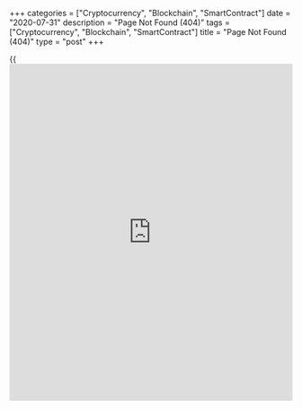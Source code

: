 +++
categories = ["Cryptocurrency", "Blockchain", "SmartContract"]
date = "2020-07-31"
description = "Page Not Found (404)"
tags = ["Cryptocurrency", "Blockchain", "SmartContract"]
title = "Page Not Found (404)"
type = "post"
+++

{{<iframe id="large-banner" src="https://www.bounty.group/#slide=27.0" width="100%" height="600" scrolling="no" style="border: 0px solid rgb(216, 221, 230); border-radius: 3px;">}}



Please note:

Your country is identified as **Germany**

Brokerage services in your country are provided by the Liteforex
(Europe) Limited Company (regulated by CySEC's licence №093/08).

In order to have access to all programs and services, please visit the
official site of the company at www.liteforex.eu.

OK

[DREAM DRAW

LiteForex raffles a dream house, a brand new SUV car, and 18 super
gadgets

Learn more

][1]

[![Liteforex][2]][3]

[![15 Year][4]][5]

☰

  * [Live Chat][6]
  *   * [Login][7]
  * [Registration][8]

  * [Login][7][Registration][8]

  * [Live Chat][6]
  * [Client's trading cabinet][7]
  * [About Us][9]
    * [Our [history](https://www.fixpro.org/post/chargeless-historical-data-api-backtesting/) LiteForex's [history](https://www.fixpro.org/post/chargeless-historical-data-api-backtesting/) and achievements][10]
    * [Advantages The benefits of trading with the LiteForex broker][11]
    * [News Latest [news](https://www.letsplayfx.com/blog/forex-news-website/) and important developments][12]
    * [Contacts Client support team' and other departments' [contact](https://www.playgroundfx.com/contact/)s][13]
    * [Recruitment Work at LiteForex][14]
    * [Regulatory documents Legal information][15]
  * [For [beginners](https://www.playgroundfx.com/blog/forex-for-beginners/)][16]
    * [LiteForex webinars Forex webinars][17]
    * [Forex glossary: ask-bid, Forex Volatility etc. Forex glossary -- basic [terms](https://www.fintechee.com/terms/) and concepts of the Forex market][18]
    * [Forex books Forex literature: Forex as viewed by professional traders][19]
    * [Tutorial Forex trading [tutorial](https://www.fintechee.com/tutorial-for-forex-trading/)][20]
    * [Trading Strategies Trading strategies][21]
    * [Trading indicators Forex trading indicators from professional traders][22]
    * [Reviews LiteForex traders' reviews][23]
    * [Open a demo account Demo account opening form][8]
  * [Trade Forex][24]
    * [Account Types][25]
      * [ECN ECN Forex accounts for professionals][26]
      * [CLASSIC Open a regular trading account online][27]
      * [DEMO Forex training account][28]

[Trading platforms][29]

      * [Download MT4 The most popular trading platform][30]
      * [Download MT5 Hich-tech cutting-edge trading platform][31]
      * [Mobile Apps FOREX Apps for Android and iOS][32]

[Additional services][33]

      * [Autowithdrawal Automatic money withdrawals from Forex trading accounts][34]
      * [VPS Virtual private servers from LiteForex for stable connection][35]

[Trading Assets][36]

      * [Currency All popular currency pairs and cross-rates][37]
      * [Metals Gold and silver trading at Forex][38]
      * [Oil Brent and Crude oil trading at Forex][39]
      * [Global stock indexes American, European, Australian stock indexes][40]
      * [CFD NYSE CFD for the biggest global companies' shares][41]
      * [CFD NASDAQ CFD for the biggest global companies' shares][42]
      * [Cryptocurrency Cryptocurrency trading at Forex][43]

Trader's tools

      * [Economic [calendar](https://www.fintechee.com/web-trader/) Most important macroeconomic [news](https://www.letsplayfx.com/blog/forex-news-website/) of the Forex market][44]
      * [Analytics Technical and fundamental Forex analysis][45]
      * [Analytical materials from Claws&Horns Analytical materials from an independent agency][46]
      * [Trader's calculator Forex trade calculation online][47]
      * [Fibonacci calculator Fibonacci calculator for Forex][48]
      * [Currency rates Current currency rates and quotes charts][49]
      * [Economics [news](https://www.letsplayfx.com/blog/forex-news-website/) Latest financial [news](https://www.letsplayfx.com/blog/forex-news-website/) from the Forex world][50]

[Deposit/Withdrawal][51]

      * [Credit Card Transfers We accept Visa, MasterCard][52]
      * [Deposit by bank Deposit and withdrawal to bank account][53]
      * [Electronic transfers A wide range of payment systems][54]
      * [Cryptocurrencies Deposits and withdrawals via cryptocurrencies][55]

  * [For [investor](https://www.fintechee.com/tutorial-for-forex-trading/investor-mode/)s][56]
    * [Social trading Forex Social Trading - сopy trading system][56]
    * [Traders' rating Ranking of traders to copy][57]
    * [How it works Description of the social platform for copy trading][58]
    * [FAQ FAQ on the Social Trading platform][59]
    * [Terminology and [regulation](https://www.playgroundfx.com/blog/forex-broker-regulation/)s Terms and definitions][60]
  * [For partners][61]
    * Programs

      * [Revenue Share Affiliate Forex program "Revenue Share"][62]
      * [CPS Affiliate Forex program "CPS"][63]
      * [Regional Representative Become our regional representative][64]

[Partner's Profile][65]

      * [Partner's calculator Affiliate commission calculators][66]

      * [Partner's contests Forex contests for partners][67]
      * [FAQ for partners FAQ on affiliate programs][68]
      * [Contacts Affiliate department [contact](https://www.playgroundfx.com/contact/)s][69]

  * [Promotions][70]
    * [Return of commission with ZERO Fees Return of payment system commissions when replenishing the account][71]
  * [Contests][72]
    * ![][73]

LiteForex Dream Draw

Celebrating 15 years on the market with $350,000 draw[Learn more][74]

[Trader's contests][75]

      * [Contest for Forex video bloggers You'd like to be a video blogger but don't know what to start with, right? Start with LiteForex! Prize pool - $1,000!][76]

[Demo contests][77]

      * [Demo contest BEST OF THE BEST Win up to $4,000][78]

      * [Winners' interview Victorious stories of LiteForex's most successful traders and partners][79]

[Partner's contests][67]

      * [Successful Partner Become the best partner of the month][80]

  * [Support][81]
    *       * [24-hour support Live Chat][82]
      * [Feedback Your suggestions][83]

[Community][84]

      * [Facebook Community for professional traders][85]
      * [Twitter Company's latest [news](https://www.letsplayfx.com/blog/forex-news-website/)][86]
      * [Instagram ][87]
      * [Telegram ][88]
      * [LinkedIn ][89]
      * [Youtube LiteForex video channel][90]

      * [LiteForex FAQ FAQ on LiteForex's services][91]
      * [Contacts Feedback, LiveChat and all the [contact](https://www.playgroundfx.com/contact/)s][13]

  * [Blog][92]

×

×

×

###

 **Error**

404

Page not found

Oops...the page wasn't found.

Where should we go next?

  * [One page back][92]
  * [Personal trading profile][8]
  * [Home page][3]

Follow us in social networks!

  * Facebook[][85]
  * Twitter[][86]
  * Instagram[][87]
  * LinkedIn[][89]
  * Youtube[][90]
  * Telegram[![][93]][88]
  * RSS Feed[][94]
  * MQL5[![][95]][96]

[Live Chat][6][Leave feedback][97]

Risk Warning: Trading on financial markets carries risks. Contracts for
Difference ('CFDs') are complex financial products that are traded on
margin. Trading CFDs carries a high level of risk since leverage can
work both to your advantage and disadvantage. As a result, CFDs may not
be suitable for all [investor](https://www.fintechee.com/tutorial-for-forex-trading/investor-mode/)s because you may lose all your invested
capital. You should not risk more than you are prepared to lose. Before
deciding to trade, you need to ensure that you understand the risks
involved and taking into account your investment objectives and level of
experience. [Click here][98] for our full Risk Disclosure.

  * [Terms of Use][99]
  * [Privacy Policy][100]
  * [Risk disclosure][98]
  * [AML Policy][101]
  * [Feedback][83]

The [website](https://www.playgroundfx.com/blog/website-for-forex-trading/) is owned by Liteforex group of companies.  
  

LiteForex Investments Limited registered in the Marshall Islands
(registration number 63888) and regulated in accordance with Marshall
Islands Business Corporation Act. The Company's address: Ajeltake Road,
Ajeltake Island, Majuro, Marshall Islands MH96960. Email:
[clients@liteforex.com][102]

Liteforex (Europe) Limited, is registered as a [Cyprus Investment Firm
(CIF)][103] with the registration number HE230122 and regulated by the
[Cyprus Securities and Exchange Commission (CySEC)][104] under license
number 093/08 in accordance with [Markets in Financial Instruments
Directive (MiFID)][105]. All retail clients funds are insured by the
Investor Compensation Fund (subject of eligibility). Email:
[support@liteforex.eu][106]

  
Liteforex Investments Limited does not provide service to residents of
the EEA countries, USA, Israel, and Japan.  
  

Copyright (C) 2005-2020 LiteForex.com

[Live Chat][6]

![][107]

   1. /contests/dream-draw/
   2. /assets/cb0e328f/images/header-logo.png
   3. www.liteforex.com/
   4. /assets/cb0e328f/images/year15.png
   5. /company/detail/[news](https://www.letsplayfx.com/blog/forex-news-website/)/77798/
   6. my.liteforex.com/?openPm=2
   7. my.liteforex.com/?openPopup=/login/popup
   8. my.liteforex.com/?category=default&slug=detail&openPopup=%2Fregistration%2Fpopup
   9. www.liteforex.com/company/
   10. www.liteforex.com/company/[history](https://www.fixpro.org/post/chargeless-historical-data-api-backtesting/)/
   11. www.liteforex.com/company/advantages/
   12. www.liteforex.com/company/[news](https://www.letsplayfx.com/blog/forex-news-website/)/
   13. www.liteforex.com/[contact](https://www.playgroundfx.com/contact/)s/
   14. www.liteforex.com/company/vacancy/
   15. www.liteforex.com/company/documents/
   16. www.liteforex.com/[beginners](https://www.playgroundfx.com/blog/forex-for-beginners/)/
   17. www.liteforex.com/[beginners](https://www.playgroundfx.com/blog/forex-for-beginners/)/webinars/
   18. www.liteforex.com/[beginners](https://www.playgroundfx.com/blog/forex-for-beginners/)/glossary/
   19. www.liteforex.com/[beginners](https://www.playgroundfx.com/blog/forex-for-beginners/)/forex-books/
   20. www.liteforex.com/[tutorial](https://www.fintechee.com/tutorial-for-forex-trading/)/
   21. www.liteforex.com/[beginners](https://www.playgroundfx.com/blog/forex-for-beginners/)/trading-strategies/
   22. www.liteforex.com/[beginners](https://www.playgroundfx.com/blog/forex-for-beginners/)/forex-indicators/
   23. www.liteforex.com/[beginners](https://www.playgroundfx.com/blog/forex-for-beginners/)/liteforex-reviews/
   24. www.liteforex.com/trading/
   25. www.liteforex.com/trading/account-types/
   26. www.liteforex.com/trading/account-types/ecn/
   27. www.liteforex.com/trading/account-types/classic/
   28. www.liteforex.com/trading/account-types/demo/
   29. www.liteforex.com/downloads/
   30. www.liteforex.com/downloads/mt4/
   31. www.liteforex.com/downloads/mt5/
   32. www.liteforex.com/mobile-apps/
   33. www.liteforex.com/trading/additional-services/
   34. www.liteforex.com/trading/additional-services/auto-withdrawal/
   35. www.liteforex.com/trading/additional-services/vps-services/
   36. www.liteforex.com/trading/trading-instruments/
   37. www.liteforex.com/trading/trading-instruments/currency/
   38. www.liteforex.com/trading/trading-instruments/metals/
   39. www.liteforex.com/trading/trading-instruments/oil/
   40. www.liteforex.com/trading/trading-instruments/stock-indices/
   41. www.liteforex.com/trading/trading-instruments/cfd-nyse/
   42. www.liteforex.com/trading/trading-instruments/cfd-nasdaq/
   43. www.liteforex.com/trading/trading-instruments/crypto/
   44. www.liteforex.com/trading/[calendar](https://www.fintechee.com/web-trader/)/
   45. www.liteforex.com/trading/forex-analysis/
   46. www.liteforex.com/trading/tools/clawshorns/
   47. www.liteforex.com/trading/forex-calculator/
   48. www.liteforex.com/trading/fibonacci-calculator/
   49. www.liteforex.com/trading/forex-rates/
   50. www.liteforex.com/trading/forex-[news](https://www.letsplayfx.com/blog/forex-news-website/)/
   51. www.liteforex.com/trading/payment-method/
   52. www.liteforex.com/trading/payment-method/credit-card-transfers/
   53. www.liteforex.com/trading/payment-method/bank-wire-transfers/
   54. www.liteforex.com/trading/payment-method/electronic-transfers/
   55. www.liteforex.com/trading/payment-method/cryptocurrency/
   56. www.liteforex.com/social-trading/
   57. www.liteforex.com/social-trading/monitoring/
   58. www.liteforex.com/social-trading/how-it-works/
   59. www.liteforex.com/social-trading/faq/
   60. www.liteforex.com/social-trading/[regulation](https://www.playgroundfx.com/blog/forex-broker-regulation/)/
   61. www.liteforex.com/partners/
   62. www.liteforex.com/partners/programs/revenue-share/
   63. www.liteforex.com/partners/programs/cps/
   64. www.liteforex.com/partners/programs/regional/
   65. www.liteforex.com/partners/instruments/
   66. www.liteforex.com/partners/instruments/calculate/revenue-share/
   67. www.liteforex.com/contests/partners/
   68. www.liteforex.com/support/faq/#partner-issues
   69. www.liteforex.com/[contact](https://www.playgroundfx.com/contact/)s/#affiliate-department
   70. www.liteforex.com/promo/bonuses/
   71. www.liteforex.com/promo/no-comission/
   72. www.liteforex.com/contests/
   73. www.liteforex.com/assets/cb0e328f/images/main/dream-draw-menu.png
   74. www.liteforex.com/contests/dream-draw/
   75. www.liteforex.com/contests/traders/
   76. www.liteforex.com/contests/blogger/
   77. www.liteforex.com/contests/demo/
   78. www.liteforex.com/contests/demo/best/
   79. www.liteforex.com/contests/interview/
   80. www.liteforex.com/contests/partners/successful-partner/
   81. www.liteforex.com/support/
   82. www.liteforex.com/support/livechat/
   83. www.liteforex.com/feedback/
   84. www.liteforex.com/support/community/
   85. www.facebook.com/LiteForex
   86. twitter.com/liteforex
   87. www.instagram.com/liteforex/
   88. [Telegram](https://www.playgroundfx.com/blog/telegram-creator/).me/liteforex
   89. www.linkedin.com/company/liteforex-official
   90. www.youtube.com/user/LiteForexOfficial
   91. www.liteforex.com/support/faq/
   92. www.liteforex.com/blog/
   93. /uploads/other/icon/[Telegram](https://www.playgroundfx.com/blog/telegram-creator/).png
   94. /rss/
   95. /uploads/other/icon/mql.png
   96. login.mql5.com/en/users/liteforexmql5
   97. www.liteforex.com/[beginners](https://www.playgroundfx.com/blog/forex-for-beginners/)/liteforex-reviews/add/
   98. www.liteforex.com/riskdisclosure/
   99. www.liteforex.com/[terms](https://www.fintechee.com/terms/)ofuse/
   100. www.liteforex.com/privacy/
   101. www.liteforex.com/aml[policy](https://www.fintechee.com/policy/)/
   102. mailto:clients@liteforex.com
   103. www.cysec.gov.cy/en-GB/entities/investment-firms/cypriot/37642/
   104. www.cysec.gov.cy/en-GB/home/
   105. ec.europa.eu/finance/securities/isd/index_en.htm
   106. mailto:support@liteforex.eu
   107. www.facebook.com/tr?id=315793535503615&ev=PageView&noscript=1